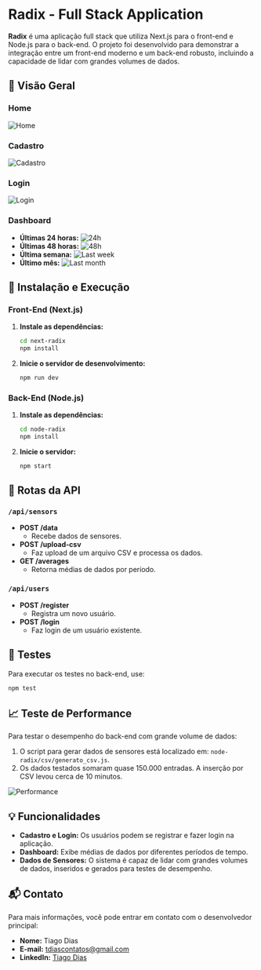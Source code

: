 # Radix - Full Stack Application

**Radix** é uma aplicação full stack que utiliza Next.js para o front-end e Node.js para o back-end. O projeto foi desenvolvido para demonstrar a integração entre um front-end moderno e um back-end robusto, incluindo a capacidade de lidar com grandes volumes de dados.

## 📸 Visão Geral

### Home
![Home](https://github.com/user-attachments/assets/baee2ae2-15b6-4a9c-9382-1f24a8bd2772)

### Cadastro
![Cadastro](https://github.com/user-attachments/assets/ecab040c-2f32-44bb-b13e-ad7789108511)

### Login
![Login](https://github.com/user-attachments/assets/63156409-7a32-4ebc-adc6-cf2c618dad9f)

### Dashboard
- **Últimas 24 horas:** ![24h](https://github.com/user-attachments/assets/d1f6d5cc-8369-47db-aca2-b61f856bb6e2)
- **Últimas 48 horas:** ![48h](https://github.com/user-attachments/assets/ef500dd6-4d7c-419b-8bb5-02594f2dcc6c)
- **Última semana:** ![Last week](https://github.com/user-attachments/assets/506fb8d2-7a69-4ee9-b147-db4bb8b3baa2)
- **Último mês:** ![Last month](https://github.com/user-attachments/assets/f46fa69d-92bc-4469-8939-ba17723ebfa7)

## 🚀 Instalação e Execução

### Front-End (Next.js)

1. **Instale as dependências:**

   ```bash
   cd next-radix
   npm install
   ```

2. **Inicie o servidor de desenvolvimento:**

   ```bash
   npm run dev
   ```

### Back-End (Node.js)

1. **Instale as dependências:**

   ```bash
   cd node-radix
   npm install
   ```

2. **Inicie o servidor:**

   ```bash
   npm start
   ```
## 📂 Rotas da API

### `/api/sensors`

- **POST /data**
  - Recebe dados de sensores.
- **POST /upload-csv**
  - Faz upload de um arquivo CSV e processa os dados.
- **GET /averages**
  - Retorna médias de dados por período.

### `/api/users`

- **POST /register**
  - Registra um novo usuário.
- **POST /login**
  - Faz login de um usuário existente.


## 🧪 Testes

Para executar os testes no back-end, use:

```bash
npm test
```

## 📈 Teste de Performance

Para testar o desempenho do back-end com grande volume de dados:

1. O script para gerar dados de sensores está localizado em: `node-radix/csv/generato_csv.js`.
2. Os dados testados somaram quase 150.000 entradas. A inserção por CSV levou cerca de 10 minutos.

![Performance](https://github.com/user-attachments/assets/9dab05c2-143d-4496-8009-e8f9c2587abd)

## 💡 Funcionalidades

- **Cadastro e Login:** Os usuários podem se registrar e fazer login na aplicação.
- **Dashboard:** Exibe médias de dados por diferentes períodos de tempo.
- **Dados de Sensores:** O sistema é capaz de lidar com grandes volumes de dados, inseridos e gerados para testes de desempenho.

## 📬 Contato

Para mais informações, você pode entrar em contato com o desenvolvedor principal:

- **Nome:** Tiago Dias
- **E-mail:** [tdiascontatos@gmail.com](mailto:tdiascontato@gmail.com)
- **LinkedIn:** [Tiago Dias](https://www.linkedin.com/in/tdiascontato/)


